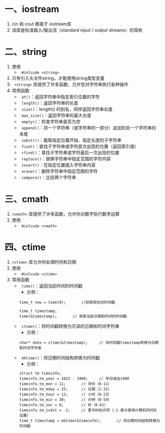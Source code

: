 # 一、iostream
1. cin 和 cout 都属于 iostream库
2. 该库是标准输入/输出流（standard input / output streams）的简称

# 二、string
1. 使用
	+ ` #inlcude <string>`
2. 只有引入头文件string，才能使用string类型变量
3. ` <string>` 库提供了许多函数，允许您对字符串执行各种操作
4. 常用函数
	+ ` at()`：返回字符串中指定索引位置的字符
	+ ` length()`：返回字符串的长度
	+ ` size()`：length() 的别名，同样返回字符串长度
	+ ` max_size()`：返回字符串的最大长度
	+ ` empty()`：检查字符串是否为空
	+ ` append()`：将一个字符串（或字符串的一部分）追加到另一个字符串的末尾
	+ ` substr()`：截取指定位置开始、指定长度的子字符串
	+ ` find()`：查找子字符串或字符首次出现的位置（返回索引值）
	+ ` rfind()`：查找子字符串或字符最后一次出现的位置
	+ ` replace()`：替换字符串中指定范围的字符内容
	+ ` insert()`：在指定位置插入字符串内容
	+ ` erase()`：删除字符串中指定范围的字符
	+ ` compare()`：比较两个字符串

# 三、cmath
1. `<cmath>` 库提供了许多函数，允许你对数字执行数学运算
2. 使用
	+ ` #inlcude <cmath>`


# 四、ctime
1. `<ctime>` 库允许你处理时间和日期
2. 使用
	+ ` #inlcude <ctime>`
3. 常用函数
	+ ` time()`：返回当前时间的时间戳
		+ 示例：
		```
		time_t now = time(0);		//获取现在的时间戳
		
		time_t timestamp;
		time(&timestamp);		// 获取当前日期和时间的时间戳
		```
	+ ` ctime()`：将时间戳转换为可读的日期和时间字符串
		+ 示例：
		```
		char* date = ctime(&timestamp);		// 将时间戳timestamp转换为日期和时间字符串
		```
	+ ` mktime()`：将日期时间结构转换为时间戳
		+ 示例：
		```
		struct tm timeinfo;
		timeinfo.tm_year = 2023 - 1900;		// 年份减去1900
		timeinfo.tm_mon = 11;		// 月份（0-11）
		timeinfo.tm_mday = 25;		// 日期（1-31）
		timeinfo.tm_hour = 12;		// 小时（0-23）
		timeinfo.tm_min = 30;		// 分钟（0-59）
		timeinfo.tm_sec = 0;		// 秒（0-61）
		timeinfo.tm_isdst = -1;		// 夏令时标识符（-1 表示使用计算机的时区设置）
		time_t timestamp = mktime(&timeinfo);		// 将日期时间结构转换为时间戳
		```
